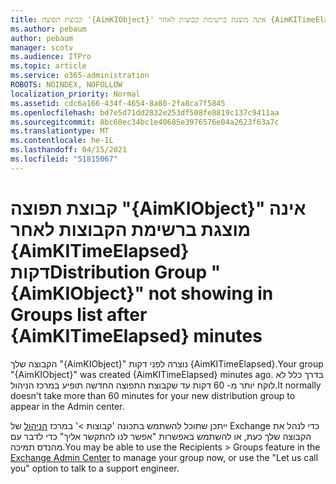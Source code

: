 ```yaml
---
title: קבוצת תפוצה '{AimKIObject}' אינה מוצגת ברשימת קבוצות לאחר {AimKITimeElapsed} דקות
ms.author: pebaum
author: pebaum
manager: scotv
ms.audience: ITPro
ms.topic: article
ms.service: o365-administration
ROBOTS: NOINDEX, NOFOLLOW
localization_priority: Normal
ms.assetid: cdc6a166-434f-4654-8a80-2fa8ca7f5845
ms.openlocfilehash: bd7e5d71dd2832e253df508fe8819c137c9411aa
ms.sourcegitcommit: 8bc60ec34bc1e40685e3976576e04a2623f63a7c
ms.translationtype: MT
ms.contentlocale: he-IL
ms.lasthandoff: 04/15/2021
ms.locfileid: "51815067"
---
```

# <a name="distribution-group-aimkiobject-not-showing-in-groups-list-after-aimkitimeelapsed-minutes"></a><span data-ttu-id="3250d-102">קבוצת תפוצה "{AimKIObject}" אינה מוצגת ברשימת הקבוצות לאחר {AimKITimeElapsed} דקות</span><span class="sxs-lookup"><span data-stu-id="3250d-102">Distribution Group "{AimKIObject}" not showing in Groups list after {AimKITimeElapsed} minutes</span></span>

<span data-ttu-id="3250d-103">הקבוצה שלך "{AimKIObject}" נוצרה לפני דקות {AimKITimeElapsed}.</span><span class="sxs-lookup"><span data-stu-id="3250d-103">Your group "{AimKIObject}" was created {AimKITimeElapsed} minutes ago.</span></span> <span data-ttu-id="3250d-104">בדרך כלל לא לוקח יותר מ- 60 דקות עד שקבוצת התפוצה החדשה תופיע במרכז הניהול.</span><span class="sxs-lookup"><span data-stu-id="3250d-104">It normally doesn't take more than 60 minutes for your new distribution group to appear in the Admin center.</span></span>
  
<span data-ttu-id="3250d-105">ייתכן שתוכל להשתמש בתכונה 'קבוצות >' במרכז [הניהול](https://outlook.office365.com/ecp/?rfr=Admin_o365&amp;exsvurl=1&amp;mkt=en-US.aspx) של Exchange כדי לנהל את הקבוצה שלך כעת, או להשתמש באפשרות "אפשר לנו להתקשר אליך" כדי לדבר עם מהנדס תמיכה.</span><span class="sxs-lookup"><span data-stu-id="3250d-105">You may be able to use the Recipients > Groups feature in the [Exchange Admin Center](https://outlook.office365.com/ecp/?rfr=Admin_o365&amp;exsvurl=1&amp;mkt=en-US.aspx) to manage your group now, or use the "Let us call you" option to talk to a support engineer.</span></span> 
  